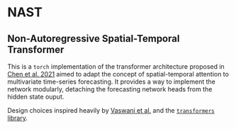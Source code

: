 # NAST
## Non-Autoregressive Spatial-Temporal Transformer

This is a `torch` implementation of the transformer architecture proposed in [Chen et al. 2021](https://arxiv.org/pdf/2102.05624v1.pdf) aimed to adapt the concept of spatial-temporal attention to multivariate time-series forecasting. It provides a way to implement the network modularly, detaching the forecasting network heads from the hidden state ouput.

Design choices inspired heavily by [Vaswani et al.](https://github.com/jadore801120/attention-is-all-you-need-pytorch) and the [`transformers` library](https://huggingface.co/docs/transformers/index).